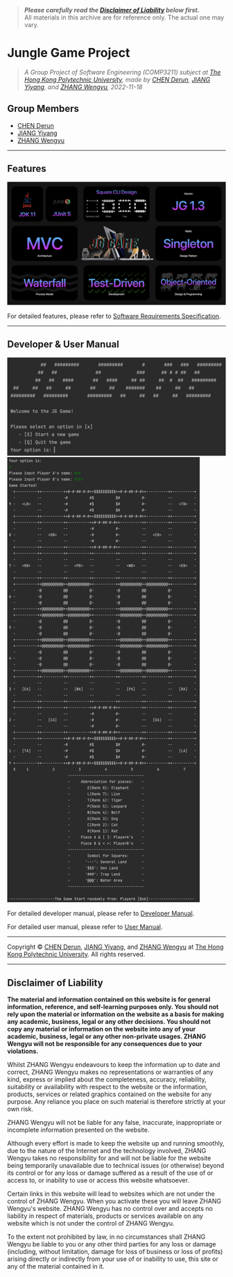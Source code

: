 > ***Please carefully read the [Disclaimer of Liability](#disclaimer-of-liability) below first.***  
> All materials in this archive are for reference only. The actual one may vary. 

# Jungle Game Project

> *A Group Project of Software Engineering (COMP3211) subject at [The Hong Kong Polytechnic University](https://www.polyu.edu.hk/), made by [CHEN Derun](https://github.com/ShanpooO), [JIANG Yiyang](https://github.com/fletcherjiang), and [ZHANG Wengyu](https://github.com/zhangwengyu999), 2022-11-18* 

## Group Members

- [CHEN Derun](https://github.com/ShanpooO) 
- [JIANG Yiyang](https://github.com/fletcherjiang)
- [ZHANG Wengyu](https://github.com/zhangwengyu999)

---

## Features

![](./img/2.png)

For detailed features, please refer to [Software Requirements Specification](./Software_Requirements_Specification.pdf).

---

## Developer & User Manual

![](./img/1.png)
![](./img/3.png)

For detailed developer manual, please refer to [Developer Manual](./Developer_Manual.pdf).

For detailed user manual, please refer to [User Manual](./User_Manual.pdf).

---

Copyright © [CHEN Derun](https://github.com/ShanpooO), [JIANG Yiyang](https://github.com/fletcherjiang), and [ZHANG Wengyu](https://github.com/zhangwengyu999) at [The Hong Kong Polytechnic University](https://www.polyu.edu.hk/). All rights reserved.

---

## Disclaimer of Liability

**The material and information contained on this website is for general information, reference, and self-learning purposes only. You should not rely upon the material or information on the website as a basis for making any academic, business, legal or any other decisions. You should not copy any material or information on the website into any of your academic, business, legal or any other non-private usages. ZHANG Wengyu will not be responsible for any consequences due to your violations.**


Whilst ZHANG Wengyu endeavours to keep the information up to date and correct, ZHANG Wengyu makes no representations or warranties of any kind, express or implied about the completeness, accuracy, reliability, suitability or availability with respect to the website or the information, products, services or related graphics contained on the website for any purpose. Any reliance you place on such material is therefore strictly at your own risk.


ZHANG Wengyu will not be liable for any false, inaccurate, inappropriate or incomplete information presented on the website.


Although every effort is made to keep the website up and running smoothly, due to the nature of the Internet and the technology involved, ZHANG Wengyu takes no responsibility for and will not be liable for the website being temporarily unavailable due to technical issues (or otherwise) beyond its control or for any loss or damage suffered as a result of the use of or access to, or inability to use or access this website whatsoever.


Certain links in this website will lead to websites which are not under the control of ZHANG Wengyu. When you activate these you will leave ZHANG Wengyu's  website. ZHANG Wengyu has no control over and accepts no liability in respect of materials, products or services available on any website which is not under the control of ZHANG Wengyu.


To the extent not prohibited by law, in no circumstances shall ZHANG Wengyu be liable to you or any other third parties for any loss or damage (including, without limitation, damage for loss of business or loss of profits) arising directly or indirectly from your use of or inability to use, this site or any of the material contained in it.

